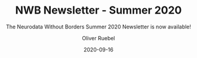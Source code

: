 ---
title: "NWB Newsletter - Summer 2020"
weight: 5
date: "2020-09-16"
subtitle: "The Neurodata Without Borders Summer 2020 Newsletter is now available!"
image: "/images/news/summer-2020.png"
author: "Oliver Ruebel"
tags: 
    - tag: announcement
    - tag: newbletter
---